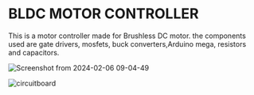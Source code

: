 # BLDC MOTOR CONTROLLER

This is a motor controller made for Brushless DC motor. the components used are gate drivers, mosfets, buck converters,Arduino mega, resistors and capacitors.

![Screenshot from 2024-02-06 09-04-49](https://github.com/Bikash9841/motC_v01/assets/58942839/ed7b90e6-a574-4622-b463-82c7be6defa3)

![circuitboard](https://github.com/Bikash9841/motC_v01/assets/58942839/385ddc99-ee9b-4429-a56c-6d4ed8760478)

